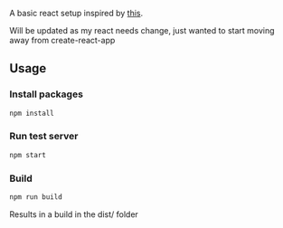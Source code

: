 A basic react setup inspired by [this](https://www.robinwieruch.de/minimal-react-webpack-babel-setup/).

Will be updated as my react needs change, just wanted to start moving away from create-react-app

## Usage

### Install packages

```bash
npm install
```

### Run test server

```bash
npm start
```

### Build

```bash
npm run build
```

Results in a build in the dist/ folder
